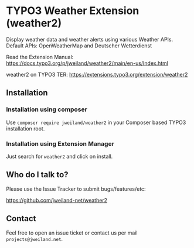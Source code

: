 # TYPO3 Weather Extension (weather2)

Display weather data and weather alerts using various Weather APIs.
Default APIs: OpenWeatherMap and Deutscher Wetterdienst

Read the Extension Manual: https://docs.typo3.org/p/jweiland/weather2/main/en-us/Index.html

weather2 on TYPO3 TER: https://extensions.typo3.org/extension/weather2

## Installation

### Installation using composer

Use `composer require jweiland/weather2` in your Composer based TYPO3
installation root.

### Installation using Extension Manager

Just search for `weather2` and click on install.

## Who do I talk to?

Please use the Issue Tracker to submit bugs/features/etc:

https://github.com/jweiland-net/weather2

## Contact

Feel free to open an issue ticket or contact us
per mail `projects@jweiland.net`.
